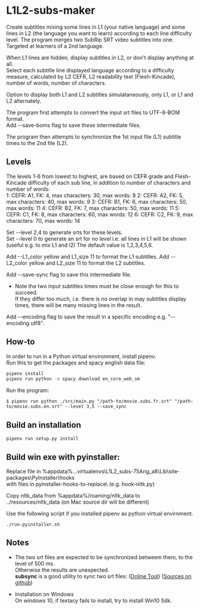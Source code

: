 # L1L2-subs-maker

Create subtitles mixing some lines in L1 (your native language) and some lines 
in L2 (the language you want to learn) according to each line difficulty level. 
The program merges two SubRip SRT video subtitles into one.   
Targeted at learners of a 2nd language. 

When L1 lines are hidden, display subtitles in L2, or don't display anything at all.   
Select each subtitle line displayed language according to a difficulty measure, 
calculated by L2 CEFR, L2 readability test (Flesh-Kincade), number of words, number of characters. 

Option to display both L1 and L2 subtitles simulataneously, only L1, or L1 and L2 alternately.

The program first attempts to convert the input srt files to UTF-8-BOM format.   
Add --save-boms flag to save these intermediate files.   

The program then attempts to synchronize the 1st input file (L1) subtitle times to the 2nd file (L2).   

## Levels
The levels 1-6 from lowest to highest, are based on CEFR grade and Flesh-Kincade difficulty of each sub line, in addition to number of characters and number of words:       
1: CEFR: A1, FK: 4, max characters: 30, max words: 8
2: CEFR: A2, FK: 5, max characters: 40, max words: 9
3: CEFR: B1, FK: 6, max characters: 50, max words: 11
4: CEFR: B2, FK: 7, max characters: 50, max words: 11
5: CEFR: C1, FK: 8, max characters: 60, max words: 12
6: CEFR: C2, FK: 9, max characters: 70, max words: 14

Set --level 2,4 to generate srts for these levels.   
Set --level 0 to generate an srt for no level i.e. all lines in L1 will be shown (useful e.g. to mix L1 and l2)
The default value is 1,2,3,4,5,6.

Add --L1_color yellow and L1_size 11 to format the L1 subtitles.
Add --L2_color yellow and L2_size 11 to format the L2 subtitles.

Add --save-sync flag to save this intermediate file.
* Note the two input subtitles times must be close enough for this to succeed.   
If they differ too much, i.e. there is no overlap in may subtitles display times, there will be 
many missing lines in the result.   

Add --encoding flag to save the result in a specific encoding e.g. "--encoding utf8".

## How-to

In order to run in a Python virtual environment, install pipenv.   
Run this to get the packages and spacy english data file:
```sh
pipenv install 
pipenv run python -m spacy download en_core_web_sm
```
Run the program:
```
$ pipenv run python ./src/main.py "/path-to/movie.subs.fr.srt" "/path-to/movie.subs.en.srt" --level 3,5 --save_sync
```

## Build an installation
```
pipenv run setup.py install
```

## Build win exe with pyinstaller:

Replace file in %appdata%\..\.virtualenvs\L1L2_subs-75Ang_a8\Lib\site-packages\PyInstaller\hooks\
with files in pyinstaller-hooks-to-replace\ (e.g. hook-nltk.py)

Copy nltk_data from %appdata%/roaming/nltk_data to ../resources/nltk_data (on Mac source dir will be different)

Use the following script if you installed pipenv as python virtual envirnment.  
```
./run-pyinstaller.sh
```

## Notes

* The two srt files are expected to be synchronized betweem them, to the level of 500 ms.   
Otherwise the results are unexpected.   
<b>subsync</b> is a good utility to sync two srt files: ([Online Tool](https://subsync.online/en/online.html))  ([Sources on github](https://github.com/sc0ty/subsync))

* Installation on Windows  
On windows 10, if textacy fails to install, try to install Win10 Sdk.   
